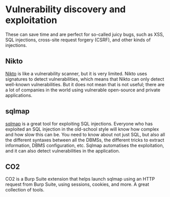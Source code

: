 # Vulnerability discovery and exploitation

These can save time and are perfect for so-called juicy bugs, such as XSS, SQL injections, cross-site request forgery (CSRF), and other kinds of injections.

## Nikto

[Nikto](https://cirt.net/Nikto2) is like a vulnerability scanner, but it is very limited. Nikto uses signatures to detect vulnerabilities, which means that Nikto can only detect well-known vulnerabilities. But it does not mean that is not useful; there are a lot of companies in the world using vulnerable open-source and private applications.

## sqlmap

[sqlmap](http://sqlmap.org/) is a great tool for exploiting SQL injections. Everyone who has exploited an SQL injection in the old-school style will know how complex and how slow this can be. You need to know about not just SQL, but also all the different syntaxes between all the DBMSs, the different tricks to extract information, DBMS configuration, etc. Sqlmap automatises the exploitation, and it can also detect vulnerabilities in the application.

## CO2

CO2 is a Burp Suite extension that helps launch sqlmap using an HTTP request from Burp Suite, using sessions, cookies, and more. A great collection of tools.